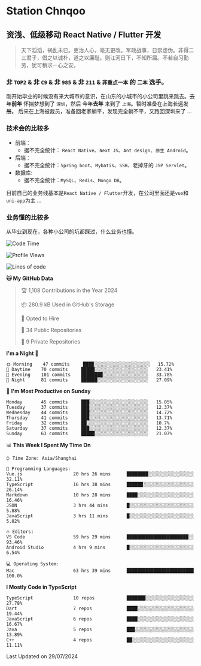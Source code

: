 # Station Chnqoo

## 资浅、低级移动 React Native / Flutter 开发

> 天下滔滔，祸乱未已。吏治人心，毫无更改。军政战事，日崇虚伪。非得二三君子，倡之以诚朴，道之以廉耻。则江河日下，不知所届。不若自习勤劳，犹可稍求一心之安。

### 非 `TOP2` & 非 `C9` & 非 `985` & 非 `211` & `非重点一本` 的 `二本` 选手。

刚开始毕业的时候没有来大城市的意识，在山东的小城市的小公司里跳来跳去。~~去年~~**前年** 怀揣梦想到了 `深圳`，然后 ~~今年~~**去年** 来到了 `上海`。~~暂时准备在上海长远发展~~。
后来在上海被裁员，准备回老家躺平，发现完全躺不平，又跑回深圳来了 ...

### 技术会的比较多

- 前端：
  - 据不完全统计： `React Native`、`Next JS`、`Ant design`、`原生 Android`。
- 后端：
  - 据不完全统计：`Spring boot`、`Mybatis`、`SSH`、老掉牙的 `JSP Servlet`。
- 数据库:
  - 据不完全统计：`MySQL`、`Redis`、`Mongo DB`。

目前自己的业务线基本是`React Native / Flutter`开发，在公司里面还是`vue`和`uni-app`为主 ...

### 业务懂的比较多

从毕业到现在，各种小公司的坑都踩过，什么业务也懂。

<!--START_SECTION:waka-->
![Code Time](http://img.shields.io/badge/Code%20Time-5%2C654%20hrs%2019%20mins-blue)

![Profile Views](http://img.shields.io/badge/Profile%20Views-1-blue)

![Lines of code](https://img.shields.io/badge/From%20Hello%20World%20I%27ve%20Written-277%20Thousand%20lines%20of%20code-blue)

**🐱 My GitHub Data** 

> 🏆 1,108 Contributions in the Year 2024
 > 
> 📦 280.9 kB Used in GitHub's Storage 
 > 
> 💼 Opted to Hire
 > 
> 📜 34 Public Repositories 
 > 
> 🔑 9 Private Repositories  
 > 
**I'm a Night 🦉** 

```text
🌞 Morning    47 commits     ████░░░░░░░░░░░░░░░░░░░░░   15.72% 
🌆 Daytime    70 commits     █████░░░░░░░░░░░░░░░░░░░░   23.41% 
🌃 Evening    101 commits    ████████░░░░░░░░░░░░░░░░░   33.78% 
🌙 Night      81 commits     ██████░░░░░░░░░░░░░░░░░░░   27.09%

```
📅 **I'm Most Productive on Sunday** 

```text
Monday       45 commits     ███░░░░░░░░░░░░░░░░░░░░░░   15.05% 
Tuesday      37 commits     ███░░░░░░░░░░░░░░░░░░░░░░   12.37% 
Wednesday    44 commits     ███░░░░░░░░░░░░░░░░░░░░░░   14.72% 
Thursday     41 commits     ███░░░░░░░░░░░░░░░░░░░░░░   13.71% 
Friday       32 commits     ██░░░░░░░░░░░░░░░░░░░░░░░   10.7% 
Saturday     37 commits     ███░░░░░░░░░░░░░░░░░░░░░░   12.37% 
Sunday       63 commits     █████░░░░░░░░░░░░░░░░░░░░   21.07%

```


📊 **This Week I Spent My Time On** 

```text
⌚︎ Time Zone: Asia/Shanghai

💬 Programming Languages: 
Vue.js                   20 hrs 26 mins      ████████░░░░░░░░░░░░░░░░░   32.11% 
TypeScript               16 hrs 38 mins      ██████░░░░░░░░░░░░░░░░░░░   26.14% 
Markdown                 10 hrs 28 mins      ████░░░░░░░░░░░░░░░░░░░░░   16.46% 
JSON                     3 hrs 44 mins       █░░░░░░░░░░░░░░░░░░░░░░░░   5.88% 
JavaScript               3 hrs 11 mins       █░░░░░░░░░░░░░░░░░░░░░░░░   5.02%

🔥 Editors: 
VS Code                  59 hrs 29 mins      ███████████████████████░░   93.46% 
Android Studio           4 hrs 9 mins        █░░░░░░░░░░░░░░░░░░░░░░░░   6.54%

💻 Operating System: 
Mac                      63 hrs 39 mins      █████████████████████████   100.0%

```

**I Mostly Code in TypeScript** 

```text
TypeScript               10 repos            ███████░░░░░░░░░░░░░░░░░░   27.78% 
Dart                     7 repos             ████░░░░░░░░░░░░░░░░░░░░░   19.44% 
JavaScript               6 repos             ████░░░░░░░░░░░░░░░░░░░░░   16.67% 
Java                     5 repos             ███░░░░░░░░░░░░░░░░░░░░░░   13.89% 
C++                      4 repos             ██░░░░░░░░░░░░░░░░░░░░░░░   11.11%

```



 Last Updated on 29/07/2024
<!--END_SECTION:waka-->

<!---
ChenqiaoStation/ChenqiaoStation is a ✨ special ✨ repository because its `README.md` (this file) appears on your GitHub profile.
You can click the Preview link to take a look at your changes.
--->
